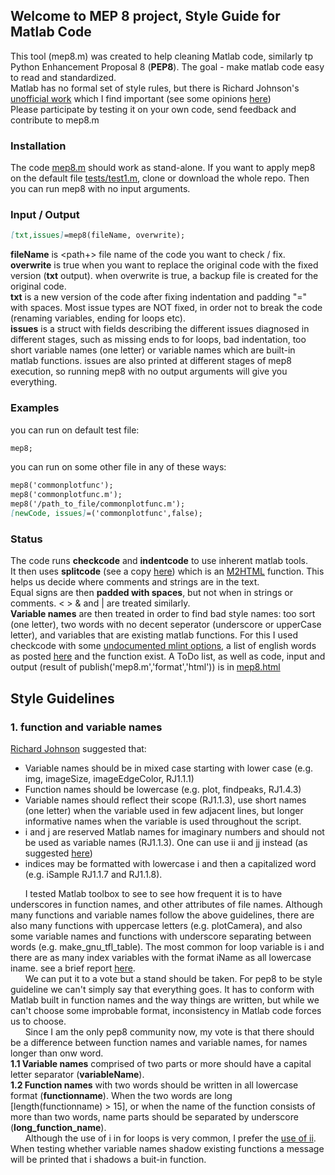 ## Welcome to MEP 8 project, Style Guide for Matlab Code
This tool (mep8.m) was created to help cleaning Matlab code, similarly tp Python Enhancement Proposal 8 (**PEP8**).
 The goal - make matlab code easy to read and standardized.  
Matlab has no formal set of style rules, but there is Richard Johnson's [unofficial work](http://www.datatool.com/downloads/matlab_style_guidelines.pdf) which I find important (see some opinions [here](https://stackoverflow.com/questions/17453244/modern-matlab-codestyle-what-is-missing))  
Please participate by testing it on your own code, send feedback and contribute to mep8.m

### Installation
The code [mep8.m](https://github.com/yuval-harpaz/mep8/blob/master/mep8.m) should work as stand-alone. If you want to apply mep8 on the default file [tests/test1.m](https://github.com/yuval-harpaz/mep8/blob/master/tests/test1.m), clone or download the whole repo. Then you can run mep8 with no input arguments.

### Input / Output
```markdown
[txt,issues]=mep8(fileName, overwrite);
```
**fileName** is <path+> file name of the code you want to check / fix.  
**overwrite** is true when you want to replace the original code with the fixed version (**txt** output). when overwrite is true, a backup file is created for the original code.  
**txt** is a new version of the code after fixing indentation and padding "=" with spaces. Most issue types are NOT fixed, in order not to break the code (renaming variables, ending for loops etc).  
**issues** is a struct with fields describing the different issues diagnosed in different stages, such as missing ends to for loops, bad indentation, too short variable names (one letter) or variable names which are built-in matlab functions. issues are also printed at different stages of mep8 execution, so running mep8 with no output arguments will give you everything.


### Examples
you can run on default test file:
```markdown
mep8;
```
you can run on some other file in any of these ways:
```markdown
mep8('commonplotfunc');
mep8('commonplotfunc.m');
mep8('/path_to_file/commonplotfunc.m');
[newCode, issues]=('commonplotfunc',false);
```
### Status
The code runs **checkcode** and **indentcode** to use inherent matlab tools.  
It then uses **splitcode** (see a copy [here](https://github.com/pdollar/toolbox/blob/master/external/m2html/private/splitcode.m)) which is an [M2HTML](https://www.artefact.tk/software/matlab/m2html/) function. This helps us decide where comments and strings are in the text.  
Equal signs are then **padded with spaces**, but not when in strings or comments. < > & and | are treated similarly.  
**Variable names** are then treated in order to find bad style names: too sort (one letter), two words with no decent seperator (underscore or upperCase letter), and variables that are existing matlab functions. For this I used checkcode with some [undocumented mlint options](http://undocumentedmatlab.com/blog/parsing-mlint-code-analyzer-output), a list of english words as posted [here](https://raw.githubusercontent.com/first20hours/google-10000-english/master/google-10000-english.txt) and the function exist.
A ToDo list, as well as code, input and output (result of publish('mep8.m','format','html')) is in [mep8.html](https://yuval-harpaz.github.io/mep8/html/mep8.html)

## Style Guidelines
### 1. function and variable names
[Richard Johnson](http://www.datatool.com/downloads/matlab_style_guidelines.pdf) suggested that:
* Variable names should be in mixed case starting with lower case (e.g. img, imageSize, imageEdgeColor, RJ1.1.1)
* Function names should be lowercase (e.g. plot, findpeaks, RJ1.4.3)
* Variable names should reflect their scope (RJ1.1.3), use short names (one letter) when the variable used in few adjacent lines, but longer informative names when the variable is used throughout the script.
* i and j are reserved Matlab names for imaginary numbers and should not be used as variable names (RJ1.1.3). One can use ii and jj instead (as suggested [here](https://stackoverflow.com/questions/14790740/using-i-and-j-as-variables-in-matlab))
* indices may be formatted with lowercase i and then a capitalized word (e.g. iSample RJ1.1.7 and RJ1.1.8).  

&nbsp;&nbsp;&nbsp;&nbsp;&nbsp;&nbsp;I tested Matlab toolbox to see to see how frequent it is to have underscores in function names, and other attributes of file names. Although many functions and variable names follow the above guidelines, there are also many functions with uppercase letters  (e.g. plotCamera), and also some variable names and functions with underscore separating between words (e.g. make_gnu_tfl_table). The most common for loop variable is i and there are as many index variables with the format iName as all lowercase iname. see a brief report [here](html/statistics.html).  
&nbsp;&nbsp;&nbsp;&nbsp;&nbsp;&nbsp;We can put it to a vote but a stand should be taken. For pep8 to be style guideline we can't simply say that everything goes. It has to conform with Matlab built in function names and the way things are written, but while we can't choose some improbable format, inconsistency in Matlab code forces us to choose.  
&nbsp;&nbsp;&nbsp;&nbsp;&nbsp;&nbsp;Since I am the only pep8 community now, my vote is that there should be a difference between function names and variable names, for names longer than onw word.  
**1.1 Variable names** comprised of two parts or more should have a capital letter separator (**variableName**).  
**1.2 Function names** with two words should be written in all lowercase format (**functionname**). When the two words are long [length(functionname) > 15], or when the name of the function consists of more than two words, name parts should be separated by underscore (**long_function_name**).  
&nbsp;&nbsp;&nbsp;&nbsp;&nbsp;&nbsp;Although the use of i in for loops is very common, I prefer the [use of ii](https://stackoverflow.com/questions/14790740/using-i-and-j-as-variables-in-matlab). When testing whether variable names shadow existing functions a message will be printed that i shadows a buit-in function.  



